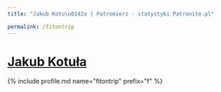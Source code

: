 ```yaml
---
title: "Jakub Kotu\u0142a | Patromierz - statystyki Patronite.pl"

permalink: /fitontrip
---
```


# [Jakub Kotuła](https://patronite.pl/fitontrip)

{% include profile.md name="fitontrip" prefix="f" %}

